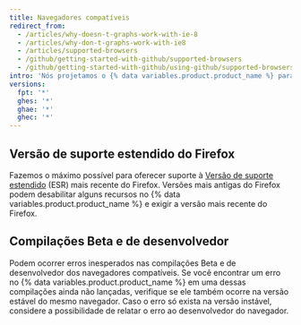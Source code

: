 ```yaml
---
title: Navegadores compatíveis
redirect_from:
  - /articles/why-doesn-t-graphs-work-with-ie-8
  - /articles/why-don-t-graphs-work-with-ie8
  - /articles/supported-browsers
  - /github/getting-started-with-github/supported-browsers
  - /github/getting-started-with-github/using-github/supported-browsers
intro: 'Nós projetamos o {% data variables.product.product_name %} para ser compatível com os navegadores web mais recentes. Oferecemos suporte às versões atuais de [Chrome](https://www.google.com/chrome/), [Firefox](http://www.mozilla.org/firefox/), [Safari](http://www.apple.com/safari/) e [Microsoft Edge](https://www.microsoft.com/en-us/windows/microsoft-edge).'
versions:
  fpt: '*'
  ghes: '*'
  ghae: '*'
  ghec: '*'
---
```


## Versão de suporte estendido do Firefox

Fazemos o máximo possível para oferecer suporte à [Versão de suporte estendido](https://www.mozilla.org/en-US/firefox/organizations/) (ESR) mais recente do Firefox. Versões mais antigas do Firefox podem desabilitar alguns recursos no {% data variables.product.product_name %} e exigir a versão mais recente do Firefox.

## Compilações Beta e de desenvolvedor

Podem ocorrer erros inesperados nas compilações Beta e de desenvolvedor dos navegadores compatíveis. Se você encontrar um erro no {% data variables.product.product_name %} em uma dessas compilações ainda não lançadas, verifique se ele também ocorre na versão estável do mesmo navegador. Caso o erro só exista na versão instável, considere a possibilidade de relatar o erro ao desenvolvedor do navegador.
